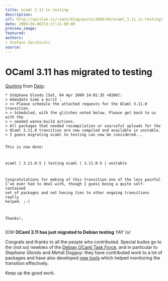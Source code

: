 ```yaml
---
title: ocaml 3.11 in testing
description:
url: http://upsilon.cc/~zack/blog/posts/2009/04/ocaml_3.11_in_testing/
date: 2009-04-06T13:17:11-00:00
preview_image:
featured:
authors:
- Stefano Zacchiroli
source:
---
```


<h1>OCaml 3.11 has migrated to testing</h1>
<p><a href="http://lists.debian.org/debian-ocaml-maint/2009/04/msg00029.html">Quoting</a>
from <a href="http://chistera.yi.org/~adeodato/blog/planetd.html">Dato</a>:</p>
<pre><code>* St&eacute;phane Glondu [Sat, 04 Apr 2009 14:01:35 +0200]:
&gt; Adeodato Sim&oacute; a &eacute;crit :
&gt; &gt;&gt; Please schedule the attached requests for the OCaml 3.11.0 transition.
&gt; &gt; Scheduled, with the glitches noted below. Please get back to us with the
&gt; &gt; needed wanna-build actions.
&gt; All packages that needed recompilation or sourceful uploads for the
&gt; OCaml 3.11.0 transition are now compiled and available in unstable.
&gt; I guess migrating ocaml to testing can now be considered...

This is now done:

ocaml  | 3.11.0-5 | testing
ocaml  | 3.11.0-5 | unstable

Congratulations for making of this transition one of the less painful
I&rsquo;ve ever had to deal with, though I guess being a quite self-contained
set of packages and not having ties to other ongoing
transitions really
helped. ;-)

Thanks!,
</code></pre>
<p>IOW <strong>OCaml 3.11 has just migrated to Debian
testing</strong> YAY \o/</p>
<p>Congrats and thanks to all the people who contributed. Special
kudos go to the (not so) newbies of the <a href="http://wiki.debian.org/Teams/OCamlTaskForce">Debian OCaml Task
Force</a>, and in particular to <em>Stephane Glondu</em> and
<em>Mehdi Dogguy</em>: they have contributed work to a lot of
packages and have also developed <a href="http://glondu.net/debian/ocaml_transition_monitor.html">new
tools</a> which helped monitoring the transition effectively.</p>
<p>Keep up the good work.</p>


